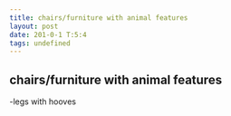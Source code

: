 ```yaml
---
title: chairs/furniture with animal features
layout: post
date: 201-0-1 T:5:4
tags: undefined
---
```

## chairs/furniture with animal features

-legs with hooves
